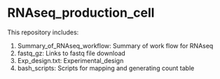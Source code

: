 # RNAseq_production_cell
This repository includes:
1. Summary_of_RNAseq_workflow: Summary of work flow for RNAseq
2. fastq_gz: Links to fastq file download
3. Exp_design.txt: Experimental_design
4. bash_scripts: Scripts for mapping and generating count table  
